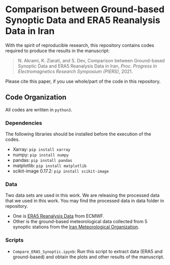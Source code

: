 # Comparison between Ground-based Synoptic Data and ERA5 Reanalysis Data in Iran

With the spirit of reproducible research, this repository contains codes required to produce the results in the manuscript:

> N. Akrami, K. Ziarati, and S. Dev, Comparison between Ground-based Synoptic Data and ERA5 Reanalysis Data in Iran, *Proc. Progress In Electromagnetics Research Symposium (PIERS)*, 2021. 

Please cite this paper, if you use whole/part of the code in this repository. 

## Code Organization
All codes are written in `python3`.

### Dependencies
The following libraries should be installed before the execution of the codes.

- Xarray: `pip install xarray`
- numpy: `pip install numpy`
- pandas: `pip install pandas`
- matplotlib: `pip install matplotlib`
- scikit-image 0.17.2: `pip install scikit-image`


### Data
Two data sets are used in this work. We are releasing the processed data that we used in this work. You may find the processed data in data folder in repository.
- One is [ERA5 Reanalysis Data](https://cds.climate.copernicus.eu/cdsapp#!/dataset/reanalysis-era5-single-levels?tab=form) from ECMWF. 
- Other is the ground-based meteorological data collected from 5 synoptic stations from the [Iran Meteorological Organization](https://www.irimo.ir).


### Scripts
- `Compare_ERA5_Synoptic.ipynb`: Run this script to extract data (ERA5 and ground-based) and obtain the plots and other results of the manuscript. 
